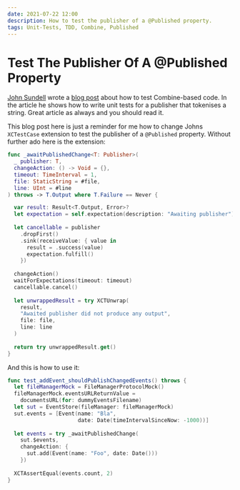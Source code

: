```yaml
---
date: 2021-07-22 12:00
description: How to test the publisher of a @Published property.
tags: Unit-Tests, TDD, Combine, Published
---
```


# Test The Publisher Of A @Published Property

[John Sundell](https://twitter.com/johnsundell) wrote a [blog post](https://www.swiftbysundell.com/articles/unit-testing-combine-based-swift-code/) about how to test Combine-based code.
In the article he shows how to write unit tests for a publisher that tokenises a string.
Great article as always and you should read it.

This blog post here is just a reminder for me how to change Johns `XCTestCase` extension to test the publisher of a `@Published` property.
Without further ado here is the extension:

```swift
func _awaitPublishedChange<T: Publisher>(
  _ publisher: T,
  changeAction: () -> Void = {},
  timeout: TimeInterval = 1,
  file: StaticString = #file,
  line: UInt = #line
) throws -> T.Output where T.Failure == Never {

  var result: Result<T.Output, Error>?
  let expectation = self.expectation(description: "Awaiting publisher")
  
  let cancellable = publisher
    .dropFirst()
    .sink(receiveValue: { value in
      result = .success(value)
      expectation.fulfill()
    })
    
  changeAction()
  waitForExpectations(timeout: timeout)
  cancellable.cancel()
  
  let unwrappedResult = try XCTUnwrap(
    result,
    "Awaited publisher did not produce any output",
    file: file,
    line: line
  )
  
  return try unwrappedResult.get()
}
```

And this is how to use it:

```swift
func test_addEvent_shouldPublishChangedEvents() throws {
  let fileManagerMock = FileManagerProtocolMock()
  fileManagerMock.eventsURLReturnValue = 
    documentsURL(for: dummyEventsFilename)
  let sut = EventStore(fileManager: fileManagerMock)
  sut.events = [Event(name: "Bla", 
                      date: Date(timeIntervalSinceNow: -1000))]
  
  let events = try _awaitPublishedChange(
    sut.$events, 
    changeAction: { 
      sut.add(Event(name: "Foo", date: Date()))
    })
  
  XCTAssertEqual(events.count, 2)
}
```
